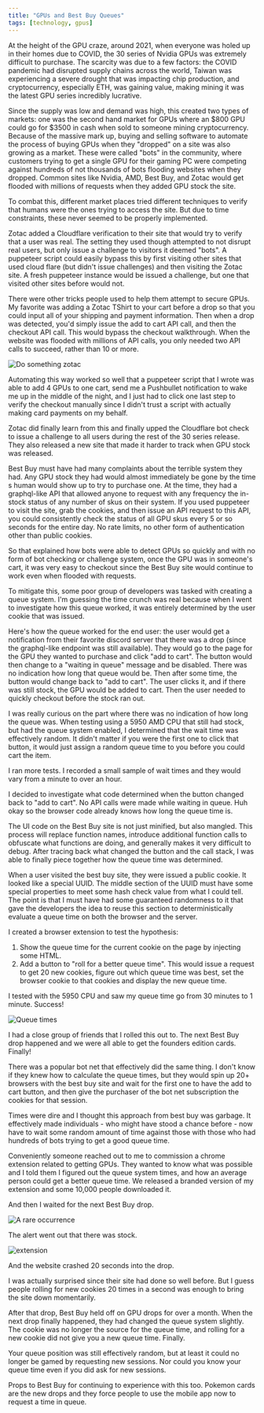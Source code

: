 ```yaml
---
title: "GPUs and Best Buy Queues"
tags: [technology, gpus]
---
```


At the height of the GPU craze, around 2021, when everyone was holed up in their homes due to COVID, the 30 series of Nvidia GPUs was extremely difficult to purchase. The scarcity was due to a few factors: the COVID pandemic had disrupted supply chains across the world, Taiwan was experiencing a severe drought that was impacting chip production, and cryptocurrency, especially ETH, was gaining value, making mining it was the latest GPU series incredibly lucrative.

<!--tuncate-->

Since the supply was low and demand was high, this created two types of markets: one was the second hand market for GPUs where an \$800 GPU could go for \$3500 in cash when sold to someone mining cryptocurrency. Because of the massive mark up, buying and selling software to automate the process of buying GPUs when they "dropped" on a site was also growing as a market. These were called "bots" in the community, where customers trying to get a single GPU for their gaming PC were competing against hundreds of not thousands of bots flooding websites when they dropped. Common sites like Nvidia, AMD, Best Buy, and Zotac would get flooded with millions of requests when they added GPU stock the site.

To combat this, different market places tried different techniques to verify that humans were the ones trying to access the site. But due to time constraints, these never seemed to be properly implemented.

Zotac added a Cloudflare verification to their site that would try to verify that a user was real. The setting they used though attempted to not disrupt real users, but only issue a challenge to visitors it deemed "bots". A puppeteer script could easily bypass this by first visiting other sites that used cloud flare (but didn't issue challenges) and then visiting the Zotac site. A fresh puppeteer instance would be issued a challenge, but one that visited other sites before would not.

There were other tricks people used to help them attempt to secure GPUs. My favorite was adding a Zotac TShirt to your cart before a drop so that you could input all of your shipping and payment information. Then when a drop was detected, you'd simply issue the add to cart API call, and then the checkout API call. This would bypass the checkout walkthrough. When the website was flooded with millions of API calls, you only needed two API calls to succeed, rather than 10 or more.

![Do something zotac](./do-something.jpg)

Automating this way worked so well that a puppeteer script that I wrote was able to add 4 GPUs to one cart, send me a Pushbullet notification to wake me up in the middle of the night, and I just had to click one last step to verify the checkout manually since I didn't trust a script with actually making card payments on my behalf.

Zotac did finally learn from this and finally upped the Cloudflare bot check to issue a challenge to all users during the rest of the 30 series release. They also released a new site that made it harder to track when GPU stock was released.

Best Buy must have had many complaints about the terrible system they had. Any GPU stock they had would almost immediately be gone by the time s human would show up to try to purchase one. At the time, they had a graphql-like API that allowed anyone to request with any frequency the in-stock status of any number of skus on their system. If you used puppeteer to visit the site, grab the cookies, and then issue an API request to this API, you could consistently check the status of all GPU skus every 5 or so seconds for the entire day. No rate limits, no other form of authentication other than public cookies.

So that explained how bots were able to detect GPUs so quickly and with no form of bot checking or challenge system, once the GPU was in someone's cart, it was very easy to checkout since the Best Buy site would continue to work even when flooded with requests.

To mitigate this, some poor group of developers was tasked with creating a queue system. I'm guessing the time crunch was real because when I went to investigate how this queue worked, it was entirely determined by the user cookie that was issued.

Here's how the queue worked for the end user: the user would get a notification from their favorite discord server that there was a drop (since the graphql-like endpoint was still available). They would go to the page for the GPU they wanted to purchase and click "add to cart". The button would then change to a "waiting in queue" message and be disabled. There was no indication how long that queue would be. Then after some time, the button would change back to "add to cart". The user clicks it, and if there was still stock, the GPU would be added to cart. Then the user needed to quickly checkout before the stock ran out.

I was really curious on the part where there was no indication of how long the queue was. When testing using a 5950 AMD CPU that still had stock, but had the queue system enabled, I determined that the wait time was effectively random. It didn't matter if you were the first one to click that button, it would just assign a random queue time to you before you could cart the item.

I ran more tests. I recorded a small sample of wait times and they would vary from a minute to over an hour.

I decided to investigate what code determined when the button changed back to "add to cart". No API calls were made while waiting in queue. Huh okay so the browser code already knows how long the queue time is.

The UI code on the Best Buy site is not just minified, but also mangled. This process will replace function names, introduce additional function calls to obfuscate what functions are doing, and generally makes it very difficult to debug. After tracing back what changed the button and the call stack, I was able to finally piece together how the queue time was determined.

When a user visited the best buy site, they were issued a public cookie. It looked like a special UUID. The middle section of the UUID must have some special properties to meet some hash check value from what I could tell. The point is that I must have had some guaranteed randomness to it that gave the developers the idea to reuse this section to deterministically evaluate a queue time on both the browser and the server.

I created a browser extension to test the hypothesis:

1. Show the queue time for the current cookie on the page by injecting some HTML.
2. Add a button to "roll for a better queue time". This would issue a request to get 20 new cookies, figure out which queue time was best, set the browser cookie to that cookies and display the new queue time.

I tested with the 5950 CPU and saw my queue time go from 30 minutes to 1 minute. Success!

![Queue times](./queue-times.png)

I had a close group of friends that I rolled this out to. The next Best Buy drop happened and we were all able to get the founders edition cards. Finally!

There was a popular bot net that effectively did the same thing. I don't know if they knew how to calculate the queue times, but they would spin up 20+ browsers with the best buy site and wait for the first one to have the add to cart button, and then give the purchaser of the bot net subscription the cookies for that session.

Times were dire and I thought this approach from best buy was garbage. It effectively made individuals - who might have stood a chance before - now have to wait some random amount of time against those with those who had hundreds of bots trying to get a good queue time.

Conveniently someone reached out to me to commission a chrome extension related to getting GPUs. They wanted to know what was possible and I told them I figured out the queue system times, and how an average person could get a better queue time. We released a branded version of my extension and some 10,000 people downloaded it.

And then I waited for the next Best Buy drop.

![A rare occurrence](./a-rare-occurence.png)

The alert went out that there was stock.

![extension](./extension.png)

And the website crashed 20 seconds into the drop.

I was actually surprised since their site had done so well before. But I guess people rolling for new cookies 20 times in a second was enough to bring the site down momentarily.

After that drop, Best Buy held off on GPU drops for over a month. When the next drop finally happened, they had changed the queue system slightly. The cookie was no longer the source for the queue time, and rolling for a new cookie did not give you a new queue time. Finally.

Your queue position was still effectively random, but at least it could no longer be gamed by requesting new sessions. Nor could you know your queue time even if you did ask for new sessions.

Props to Best Buy for continuing to experience with this too. Pokemon cards are the new drops and they force people to use the mobile app now to request a time in queue.
